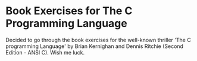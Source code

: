 # Book Exercises for The C Programming Language

Decided to go through the book exercises for the well-known thriller 'The C programming Language' by Brian Kernighan and Dennis Ritchie (Second Edition - ANSI C). Wish me luck. 

